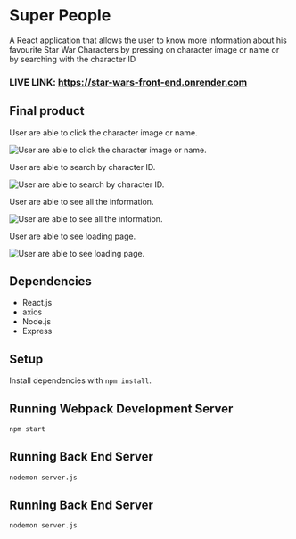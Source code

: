 # Super People

A React application that allows the user to know more information about his favourite Star War Characters by pressing on character image or name or by searching with the character ID

### LIVE LINK: https://star-wars-front-end.onrender.com

## Final product

User are able to click the character image or name.

![User are able to click the character image or name.](https://github.com/NancyBoktor/Star-wars/blob/master/Docs/Press-Img-Name.gif?raw=true)

User are able to search by character ID.

![User are able to search by character ID.](https://github.com/NancyBoktor/Star-wars/blob/master/Docs/Searching%20-By-ID.gif?raw=true)

User are able to see all the information.

![User are able to see all the information.](https://github.com/NancyBoktor/Star-wars/blob/master/Docs/Character-Info.gif?raw=true)

User are able to see loading page.

![User are able to see loading page.](https://github.com/NancyBoktor/Star-wars/blob/master/Docs/Loading-Process.gif?raw=true)

## Dependencies

- React.js
- axios
- Node.js
- Express

## Setup

Install dependencies with `npm install`.

## Running Webpack Development Server

```sh
npm start
```

## Running Back End Server

```sh
nodemon server.js
```

## Running Back End Server

```sh
nodemon server.js
```
